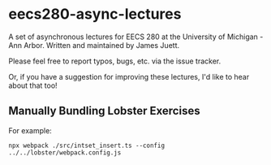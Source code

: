 # eecs280-async-lectures

A set of asynchronous lectures for EECS 280 at the University of Michigan - Ann Arbor. Written and maintained by James Juett.

Please feel free to report typos, bugs, etc. via the issue tracker.

Or, if you have a suggestion for improving these lectures, I'd like to hear about that too!

## Manually Bundling Lobster Exercises

For example:

```console
npx webpack ./src/intset_insert.ts --config ../../lobster/webpack.config.js
```